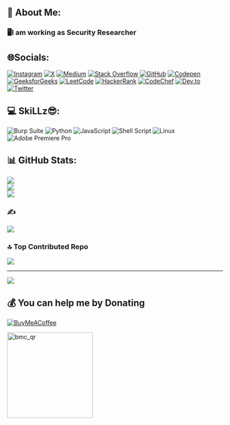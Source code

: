 ## 💫 About Me:
### 🖥️I am working as Security Researcher


## 🌐Socials:

[![Instagram](https://img.shields.io/badge/Instagram-%23E4405F.svg?logo=Instagram&logoColor=white)](https://instagram.com/AkshayTa1ekar) 
[![X](https://img.shields.io/badge/X-black.svg?logo=X&logoColor=white)](https://x.com/AkshayTa1ekar) 
[![Medium](https://img.shields.io/badge/Medium-12100E?logo=medium&logoColor=white)](https://medium.com/@akshaytalekar) 
[![Stack Overflow](https://img.shields.io/badge/-Stackoverflow-FE7A16?logo=stack-overflow&logoColor=white)](https://stackoverflow.com/users/24225786) 
[![GitHub](https://img.shields.io/badge/GitHub-100000?logo=github&logoColor=white)](https://github.com/xAkshay) 
[![Codepen](https://img.shields.io/badge/Codepen-000000?style=for-the-badge&logo=codepen&logoColor=white)](https://codepen.io/wolfzy)
[![GeeksforGeeks](https://img.shields.io/badge/GeeksforGeeks-0F9D58?logo=geeksforgeeks&logoColor=white)](https://auth.geeksforgeeks.org/user/wolfzy/)
[![LeetCode](https://img.shields.io/badge/LeetCode-FFA116?logo=leetcode&logoColor=white)](https://leetcode.com/wolfzy/)
[![HackerRank](https://img.shields.io/badge/HackerRank-2EC866?logo=hackerrank&logoColor=white)](https://www.hackerrank.com/AkshayTalekar)
[![CodeChef](https://img.shields.io/badge/CodeChef-5B4638?logo=codechef&logoColor=white)](https://www.codechef.com/users/wolfzy)
[![Dev.to](https://img.shields.io/badge/Dev.to-0A0A0A?logo=dev.to&logoColor=white)](https://dev.to/wolfzy)
[![Twitter](https://img.shields.io/badge/Twitter-1DA1F2?logo=twitter&logoColor=white)](https://twitter.com/AkshayTa1ekar)


## 💻 SkiLLz😎:
![Burp Suite](https://img.shields.io/badge/Burp%20Suite-%238A2BE2.svg?style=for-the-badge&logo=burp-suite&logoColor=white)
![Python](https://img.shields.io/badge/python-3670A0?style=for-the-badge&logo=python&logoColor=FFFF00)
![JavaScript](https://img.shields.io/badge/javascript-%23323330.svg?style=for-the-badge&logo=javascript&logoColor=%23F7DF1E)
![Shell Script](https://img.shields.io/badge/shell_script-%23121011.svg?style=for-the-badge&logo=gnu-bash&logoColor=white)
![Linux](https://img.shields.io/badge/Linux-FCC624?style=for-the-badge&logo=linux&logoColor=black)
![Adobe Premiere Pro](https://img.shields.io/badge/Adobe%20Premiere%20Pro-9999FF.svg?style=for-the-badge&logo=Adobe%20Premiere%20Pro&logoColor=white)


## 📊 GitHub Stats:
![](https://github-readme-stats.vercel.app/api?username=xAkshay&theme=dark&hide_border=false&include_all_commits=true&count_private=true)<br/>
![](https://github-readme-streak-stats.herokuapp.com/?user=xAkshay&theme=dark&hide_border=false)<br/>
![](https://github-readme-stats.vercel.app/api/top-langs/?username=xAkshay&theme=dark&hide_border=false&include_all_commits=true&count_private=true&layout=compact)

### ✍️
![](https://quotes-github-readme.vercel.app/api?type=horizontal&theme=radical)

### 🔝 Top Contributed Repo
![](https://github-contributor-stats.vercel.app/api?username=xAkshay&limit=5&theme=dark&combine_all_yearly_contributions=true)

---
[![](https://visitcount.itsvg.in/api?id=xAkshay&icon=0&color=6)](https://visitcount.itsvg.in)

  ## 💰 You can help me by Donating
[![BuyMeACoffee](https://img.shields.io/badge/Buy%20Me%20a%20Coffee-ffdd00?style=for-the-badge&logo=buy-me-a-coffee&logoColor=black)](https://buymeacoffee.com/wolfzy)
  
<img src="https://github.com/xAkshay/xAkshay/assets/149974605/cde0debc-8143-49f7-ae5b-833d086ed2a4" alt="bmc_qr" width="200" height="200">

  

